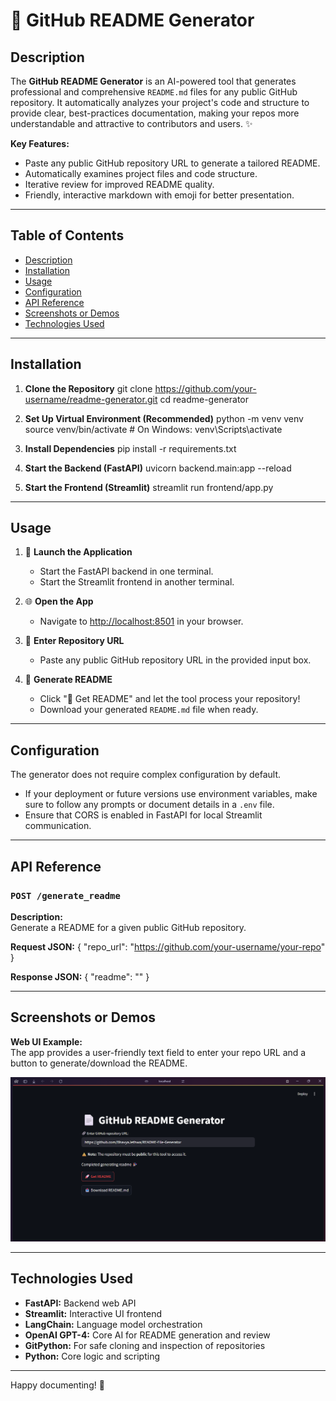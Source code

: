# 📄 GitHub README Generator

## Description

The **GitHub README Generator** is an AI-powered tool that generates professional and comprehensive `README.md` files for any public GitHub repository. It automatically analyzes your project's code and structure to provide clear, best-practices documentation, making your repos more understandable and attractive to contributors and users. ✨

**Key Features:**
- Paste any public GitHub repository URL to generate a tailored README.
- Automatically examines project files and code structure.
- Iterative review for improved README quality.
- Friendly, interactive markdown with emoji for better presentation.

---

## Table of Contents

- [Description](#description)
- [Installation](#installation)
- [Usage](#usage)
- [Configuration](#configuration)
- [API Reference](#api-reference)
- [Screenshots or Demos](#screenshots-or-demos)
- [Technologies Used](#technologies-used)

---

## Installation

1. **Clone the Repository**
   git clone https://github.com/your-username/readme-generator.git
   cd readme-generator

2. **Set Up Virtual Environment (Recommended)**
   python -m venv venv
   source venv/bin/activate  # On Windows: venv\Scripts\activate

3. **Install Dependencies**
   pip install -r requirements.txt

4. **Start the Backend (FastAPI)**
   uvicorn backend.main:app --reload

5. **Start the Frontend (Streamlit)**
   streamlit run frontend/app.py

---

## Usage

1. 🚀 **Launch the Application**
   - Start the FastAPI backend in one terminal.
   - Start the Streamlit frontend in another terminal.

2. 🌐 **Open the App**
   - Navigate to [http://localhost:8501](http://localhost:8501) in your browser.

3. 🔗 **Enter Repository URL**
   - Paste any public GitHub repository URL in the provided input box.

4. 📄 **Generate README**
   - Click "🚀 Get README" and let the tool process your repository!
   - Download your generated `README.md` file when ready.

---

## Configuration

The generator does not require complex configuration by default.

- If your deployment or future versions use environment variables, make sure to follow any prompts or document details in a `.env` file.
- Ensure that CORS is enabled in FastAPI for local Streamlit communication.

---

## API Reference

### `POST /generate_readme`

**Description:**  
Generate a README for a given public GitHub repository.

**Request JSON:**
{
  "repo_url": "https://github.com/your-username/your-repo"
}

**Response JSON:**
{
  "readme": "<rendered-markdown-readme>"
}

---

## Screenshots or Demos

**Web UI Example:**  
The app provides a user-friendly text field to enter your repo URL and a button to generate/download the README.

![Screenshot of UI](README_Generator.png) <!-- Replace with an actual screenshot if available -->

---

## Technologies Used

- **FastAPI:** Backend web API
- **Streamlit:** Interactive UI frontend
- **LangChain:** Language model orchestration
- **OpenAI GPT-4:** Core AI for README generation and review
- **GitPython:** For safe cloning and inspection of repositories
- **Python:** Core logic and scripting

---

Happy documenting! 🎉
